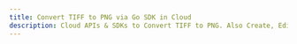 ---title: Convert TIFF to PNG via Go SDK in Clouddescription: Cloud APIs & SDKs to Convert TIFF to PNG. Also Create, Edit & Render Microsoft Word & OpenOffice documents in the Cloud.---